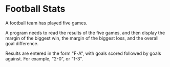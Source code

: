 # Football Stats

A football team has played five games.

A program needs to read the results of the five games, and then display the margin of the biggest win, the margin of the biggest loss, and the overall goal difference.

Results are entered in the form "F-A", with goals scored followed by goals against. For example, "2-0", or "1-3".
